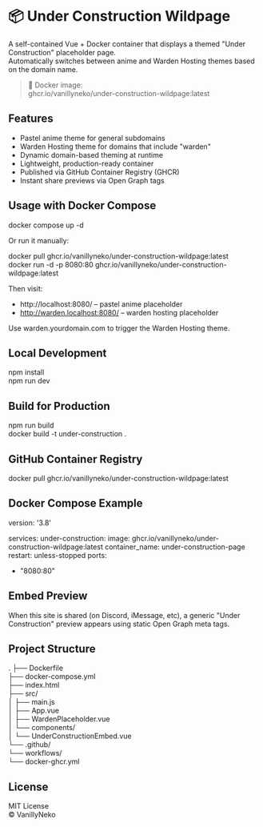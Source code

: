 # 📦 Under Construction Wildpage

A self-contained Vue + Docker container that displays a themed "Under Construction" placeholder page.  
Automatically switches between anime and Warden Hosting themes based on the domain name.

> 🐳 Docker image:  
> ghcr.io/vanillyneko/under-construction-wildpage:latest

## Features

- Pastel anime theme for general subdomains
- Warden Hosting theme for domains that include "warden"
- Dynamic domain-based theming at runtime
- Lightweight, production-ready container
- Published via GitHub Container Registry (GHCR)
- Instant share previews via Open Graph tags

## Usage with Docker Compose

docker compose up -d

Or run it manually:

docker pull ghcr.io/vanillyneko/under-construction-wildpage:latest  
docker run -d -p 8080:80 ghcr.io/vanillyneko/under-construction-wildpage:latest

Then visit:

- http://localhost:8080/ – pastel anime placeholder
- http://warden.localhost:8080/ – warden hosting placeholder

Use warden.yourdomain.com to trigger the Warden Hosting theme.

## Local Development

npm install  
npm run dev

## Build for Production

npm run build  
docker build -t under-construction .

## GitHub Container Registry

docker pull ghcr.io/vanillyneko/under-construction-wildpage:latest

## Docker Compose Example

version: '3.8'

services:
under-construction:
image: ghcr.io/vanillyneko/under-construction-wildpage:latest
container_name: under-construction-page
restart: unless-stopped
ports:
- "8080:80"

## Embed Preview

When this site is shared (on Discord, iMessage, etc), a generic "Under Construction" preview appears using static Open Graph meta tags.

## Project Structure

.
├── Dockerfile  
├── docker-compose.yml  
├── index.html  
├── src/  
│   ├── main.js  
│   ├── App.vue  
│   ├── WardenPlaceholder.vue  
│   └── components/  
│       └── UnderConstructionEmbed.vue  
└── .github/  
└── workflows/  
└── docker-ghcr.yml

## License

MIT License  
© VanillyNeko